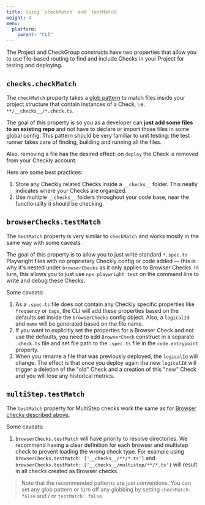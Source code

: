 ```yaml
---
title: Using `checkMatch` and `testMatch`
weight: 4
menu:
  platform:
    parent: "CLI"
---
```


The Project and CheckGroup constructs have two properties that allow you to use file-based routing to find and
include Checks in your Project for testing and deploying.

## `checks.checkMatch`

The `checkMatch` property takes a [glob pattern](https://www.npmjs.com/package/glob) to match files inside your
project structure that contain instances of a Check, i.e. `**/__checks__/*.check.ts`. 

The goal of this property is so you as a developer can **just add some files to an existing repo** and not have to declare
or import those files in some global config. This pattern should be very familiar to unit testing: the test runner takes
care of finding, building and running all the files.

Also, removing a file has the desired effect: on `deploy` the Check is removed from your Checkly account.

Here are some best practices:
1. Store any Checkly related Checks inside a `__checks__` folder. This neatly indicates where your Checks are organized.
2. Use multiple `__checks__` folders throughout your code base, near the functionality it should be checking.

## `browserChecks.testMatch`

The `testMatch` property is very similar to `checkMatch` and works mostly in the same way with some caveats. 

The goal of this property is to allow you to just write standard `*.spec.ts` Playwright files with no proprietary Checkly 
config or code added — this is why it's nested under `browserChecks` as it only applies to Browser Checks. In turn, this
allows you to just use `npx playwright test` on the command line to write and debug these Checks.

Some caveats:
1. As a `.spec.ts` file does not contain any Checkly specific properties like `frequency` or `tags`, the CLI will add 
these properties based on the defaults set inside the `browserChecks` config object. Also, a `logicalId` and `name` will 
be generated based on the file name.
2. If you want to explicitly set the properties for a Browser Check and not use the defaults, you need to add `BrowserCheck`
construct in a separate `.check.ts` file and set file path to the `.spec.ts` file in the `code.entrypoint` property.
3. When you rename a file that was previously deployed, the `logicalId` will change. The effect is that once you deploy
again the new `logicalId` will trigger a deletion of the "old" Check and a creation of this "new" Check and you will lose
any historical metrics.

## `multiStep.testMatch`

The `testMatch` property for MultiStep checks work the same as for [Browser checks described above](/docs/cli/using-check-test-match/#browsercheckstestmatch).

Some caveats:
1. `browserChecks.testMatch` will have priority to resolve directories. We recommend having a clear definition for each browser and multistep check
to prevent loading the wrong check type. For example using `browserChecks.testMatch: ['__checks__/**/*.ts']` and `browserChecks.testMatch: ['__checks__/multistep/**/*.ts']` will result
in all checks created as Browser checks.


> Note that the recommended patterns are just conventions. You can set any glob pattern or turn off any globbing by setting
`checkMatch: false` and / or `testMatch: false`. 


